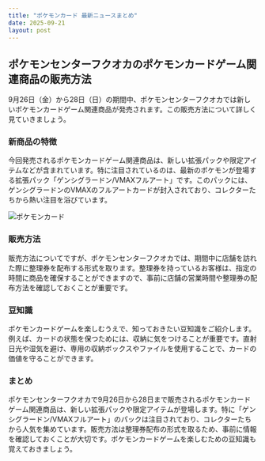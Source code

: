 ```yaml
---
title: "ポケモンカード 最新ニュースまとめ"
date: 2025-09-21
layout: post
---
```



## ポケモンセンターフクオカのポケモンカードゲーム関連商品の販売方法

9月26日（金）から28日（日）の期間中、ポケモンセンターフクオカでは新しいポケモンカードゲーム関連商品が発売されます。この販売方法について詳しく見ていきましょう。

### 新商品の特徴

今回発売されるポケモンカードゲーム関連商品は、新しい拡張パックや限定アイテムなどが含まれています。特に注目されているのは、最新のポケモンが登場する拡張パック「ゲンシグラードン/VMAXフルアート」です。このパックには、ゲンシグラードンのVMAXのフルアートカードが封入されており、コレクターたちから熱い注目を浴びています。

![ポケモンカード](https://example.com/pokemon_card.jpg)

### 販売方法

販売方法についてですが、ポケモンセンターフクオカでは、期間中に店舗を訪れた際に整理券を配布する形式を取ります。整理券を持っているお客様は、指定の時間に商品を確保することができますので、事前に店舗の営業時間や整理券の配布方法を確認しておくことが重要です。

### 豆知識

ポケモンカードゲームを楽しむうえで、知っておきたい豆知識をご紹介します。例えば、カードの状態を保つためには、収納に気をつけることが重要です。直射日光や湿気を避け、専用の収納ボックスやファイルを使用することで、カードの価値を守ることができます。

### まとめ

ポケモンセンターフクオカで9月26日から28日まで販売されるポケモンカードゲーム関連商品は、新しい拡張パックや限定アイテムが登場します。特に「ゲンシグラードン/VMAXフルアート」のパックは注目されており、コレクターたちから人気を集めています。販売方法は整理券配布の形式を取るため、事前に情報を確認しておくことが大切です。ポケモンカードゲームを楽しむための豆知識も覚えておきましょう。